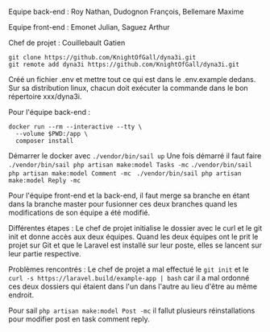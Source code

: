Equipe back-end :
Roy Nathan, Dudognon François, Bellemare Maxime

Equipe front-end :
Emonet Julian, Saguez Arthur

Chef de projet : 
Couillebault Gatien

```
git clone https://github.com/KnightOfGall/dyna3i.git
git remote add dyna3i https://github.com/KnightOfGall/dyna3i.git
```
Créé un fichier .env et mettre tout ce qui est dans le .env.example dedans.
Sur sa distribution linux, chacun doit exécuter la commande dans le bon répertoire xxx/dyna3i.

Pour l'équipe back-end :
```
docker run --rm --interactive --tty \
  --volume $PWD:/app \
  composer install
  ```
Démarrer le docker avec  ``` ./vendor/bin/sail up ```
Une fois démarré il faut faire 
```./vendor/bin/sail php artisan make:model Tasks -mc```
```./vendor/bin/sail php artisan make:model Comment -mc ```
```./vendor/bin/sail php artisan make:model Reply -mc```

Pour l'équipe front-end et la back-end, il faut merge sa branche en étant dans la branche master pour fusionner ces deux branches quand les modifications de son équipe a été modifié.

Différentes étapes :
Le chef de projet initialise le dossier avec le curl et le git init et donne accès aux deux équipes.
Quand les deux équipes ont le prit le projet sur Git et 
que le Laravel est installé sur leur poste, elles se lancent sur leur partie respective.

Problèmes rencontrés :
Le chef de projet a mal effectué le ```git init``` et le ```curl -s https://laravel.build/example-app | bash```
car il a mal ordonné ces deux dossiers qui étaient dans l'un dans l'autre au lieu d'être au même endroit.

Pour sail ```php artisan make:model Post -mc``` il fallut plusieurs réinstallations pour modifier post en task comment reply.
